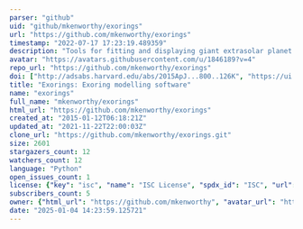 ```yaml
---
parser: "github"
uid: "github/mkenworthy/exorings"
url: "https://github.com/mkenworthy/exorings"
timestamp: "2022-07-17 17:23:19.489359"
description: "Tools for fitting and displaying giant extrasolar planet ring systems."
avatar: "https://avatars.githubusercontent.com/u/1846189?v=4"
repo_url: "https://github.com/mkenworthy/exorings"
doi: ["http://adsabs.harvard.edu/abs/2015ApJ...800..126K", "https://ui.adsabs.harvard.edu/abs/2015ascl.soft01012K/abstract"]
title: "Exorings: Exoring modelling software"
name: "exorings"
full_name: "mkenworthy/exorings"
html_url: "https://github.com/mkenworthy/exorings"
created_at: "2015-01-12T06:18:21Z"
updated_at: "2021-11-22T22:00:03Z"
clone_url: "https://github.com/mkenworthy/exorings.git"
size: 2601
stargazers_count: 12
watchers_count: 12
language: "Python"
open_issues_count: 1
license: {"key": "isc", "name": "ISC License", "spdx_id": "ISC", "url": "https://api.github.com/licenses/isc", "node_id": "MDc6TGljZW5zZTEw"}
subscribers_count: 5
owner: {"html_url": "https://github.com/mkenworthy", "avatar_url": "https://avatars.githubusercontent.com/u/1846189?v=4", "login": "mkenworthy", "type": "User"}
date: "2025-01-04 14:23:59.125721"
---
```


